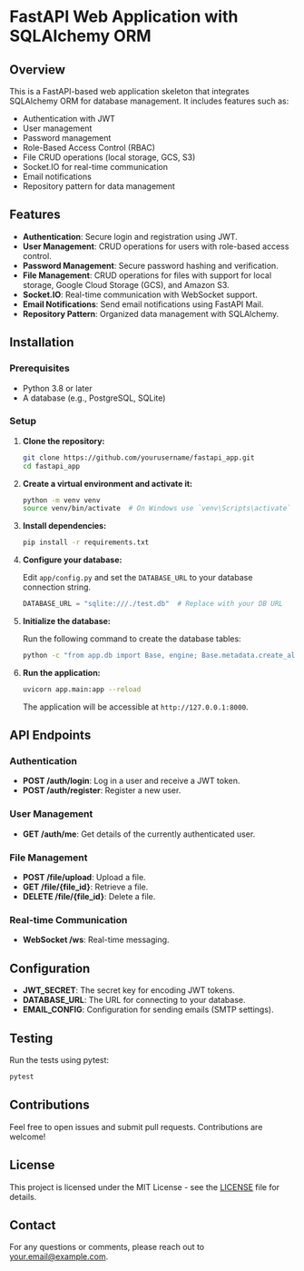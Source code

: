 # FastAPI Web Application with SQLAlchemy ORM

## Overview

This is a FastAPI-based web application skeleton that integrates SQLAlchemy ORM for database management. It includes features such as:

- Authentication with JWT
- User management
- Password management
- Role-Based Access Control (RBAC)
- File CRUD operations (local storage, GCS, S3)
- Socket.IO for real-time communication
- Email notifications
- Repository pattern for data management

## Features

- **Authentication**: Secure login and registration using JWT.
- **User Management**: CRUD operations for users with role-based access control.
- **Password Management**: Secure password hashing and verification.
- **File Management**: CRUD operations for files with support for local storage, Google Cloud Storage (GCS), and Amazon S3.
- **Socket.IO**: Real-time communication with WebSocket support.
- **Email Notifications**: Send email notifications using FastAPI Mail.
- **Repository Pattern**: Organized data management with SQLAlchemy.

## Installation

### Prerequisites

- Python 3.8 or later
- A database (e.g., PostgreSQL, SQLite)

### Setup

1. **Clone the repository:**

   ```bash
   git clone https://github.com/yourusername/fastapi_app.git
   cd fastapi_app
   ```

2. **Create a virtual environment and activate it:**

   ```bash
   python -m venv venv
   source venv/bin/activate  # On Windows use `venv\Scripts\activate`
   ```

3. **Install dependencies:**

   ```bash
   pip install -r requirements.txt
   ```

4. **Configure your database:**

   Edit `app/config.py` and set the `DATABASE_URL` to your database connection string.

   ```python
   DATABASE_URL = "sqlite:///./test.db"  # Replace with your DB URL
   ```

5. **Initialize the database:**

   Run the following command to create the database tables:

   ```bash
   python -c "from app.db import Base, engine; Base.metadata.create_all(bind=engine)"
   ```

6. **Run the application:**

   ```bash
   uvicorn app.main:app --reload
   ```

   The application will be accessible at `http://127.0.0.1:8000`.

## API Endpoints

### Authentication

- **POST /auth/login**: Log in a user and receive a JWT token.
- **POST /auth/register**: Register a new user.

### User Management

- **GET /auth/me**: Get details of the currently authenticated user.

### File Management

- **POST /file/upload**: Upload a file.
- **GET /file/{file_id}**: Retrieve a file.
- **DELETE /file/{file_id}**: Delete a file.

### Real-time Communication

- **WebSocket /ws**: Real-time messaging.

## Configuration

- **JWT_SECRET**: The secret key for encoding JWT tokens.
- **DATABASE_URL**: The URL for connecting to your database.
- **EMAIL_CONFIG**: Configuration for sending emails (SMTP settings).

## Testing

Run the tests using pytest:

```bash
pytest
```

## Contributions

Feel free to open issues and submit pull requests. Contributions are welcome!

## License

This project is licensed under the MIT License - see the [LICENSE](LICENSE) file for details.

## Contact

For any questions or comments, please reach out to [your.email@example.com](mailto:your.email@example.com).
